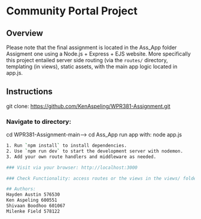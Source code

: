# Community Portal Project

## Overview

Please note that the final assignment is located in the Ass_App folder
Assigment one using a Node.js + Express + EJS website.
More specifically this project entailed server side routing (via the `routes/` directory, templating (in views), static assets, with the main app logic located in app.js.

## Instructions
git clone: https://github.com/KenAspeling/WPR381-Assignment.git

### Navigate to directory:
cd WPR381-Assignment-main-->
cd Ass_App
run app with: node app.js
```bash
1. Run `npm install` to install dependencies.
2. Use `npm run dev` to start the development server with nodemon.
3. Add your own route handlers and middleware as needed.

### Visit via your browser: http://localhost:3000

### Check Functionality: access routes or the views in the views/ folder

## Authors:
Hayden Austin 576530
Ken Aspeling 600551
Shivaan Boodhoo 601067
Milenke Field 578122
